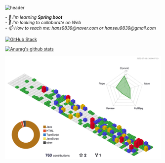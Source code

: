 ![header](https://capsule-render.vercel.app/api?text=한승균입니다&color=auto&type=waving&fontColor=d6ace6)
<p>
  <em>
- 🌱 I’m learning <b>Spring boot</b> <br>
- 👯 I’m looking to collaborate on Web<br>
- 📫 How to reach me: hans9839@naver.com  or hanseu9839@gmail.com 
   </em>
</p>

[![GitHub Stack](https://streak-stats.demolab.com?user=hanseu9839&theme=dark&locale=ko&date_format=%5BY%20%5DM%20j&mode=weekly)](https://git.io/streak-stats)

[![Anurag's github stats](https://github-readme-stats.vercel.app/api?username=hanseu9839)](https://github.com/anuraghazra/github-readme-stats)

![](./profile-3d-contrib/profile-gitblock.svg)
